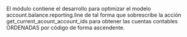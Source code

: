 El módulo contiene el desarrollo para optimizar el modelo account.balance.reporting.line de tal forma que sobrescribe la acción get_current_acount_account_ids para obtener las cuentas contables ORDENADAS por código de forma ascendente.
